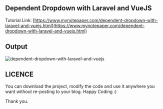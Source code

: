 ## Dependent Dropdown with Laravel and VueJS
Tutorial Link: [https://www.mynotepaper.com/dependent-dropdown-with-laravel-and-vuejs.html](https://www.mynotepaper.com/dependent-dropdown-with-laravel-and-vuejs.html)

## Output
![dependent-dropdown-with-laravel-and-vuejs](https://user-images.githubusercontent.com/13184472/64155809-58de0c80-ce55-11e9-922f-28437a6e3a07.gif)

## LICENCE
You can download the project, modify the code and use it anywhere you want without re-posting to your blog. Happy Coding :)

Thank you.
